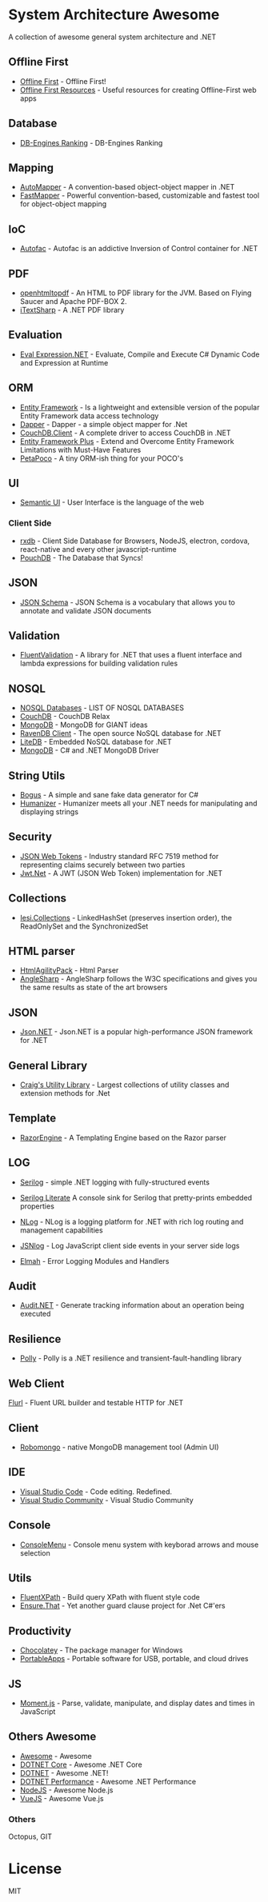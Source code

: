 # System Architecture Awesome
A collection of awesome general system architecture and .NET

## Offline First
* [Offline First](http://offlinefirst.org/) - Offline First!
* [Offline First Resources](https://github.com/pazguille/offline-first/) - Useful resources for creating Offline-First web apps

## Database
* [DB-Engines Ranking](https://db-engines.com/en/ranking) - DB-Engines Ranking

## Mapping
* [AutoMapper](https://github.com/AutoMapper/AutoMapper) - A convention-based object-object mapper in .NET
* [FastMapper](https://www.nuget.org/packages/FastMapper/) - Powerful convention-based, customizable and fastest tool for object-object mapping

## IoC
* [Autofac](https://autofac.org/) - Autofac is an addictive Inversion of Control container for .NET

## PDF
* [openhtmltopdf](https://github.com/danfickle/openhtmltopdf) - An HTML to PDF library for the JVM. Based on Flying Saucer and Apache PDF-BOX 2.
* [iTextSharp](https://sourceforge.net/projects/itextsharp/) - A .NET PDF library

## Evaluation
* [Eval Expression.NET](http://eval-expression.net/) - Evaluate, Compile and Execute C# Dynamic Code and Expression at Runtime

## ORM
* [Entity Framework](https://github.com/aspnet/EntityFramework) - Is a lightweight and extensible version of the popular Entity Framework data access technology
* [Dapper](https://github.com/StackExchange/Dapper) - Dapper - a simple object mapper for .Net
* [CouchDB.Client](https://github.com/jefersonsv/CouchDB.Client) - A complete driver to access CouchDB in .NET
* [Entity Framework Plus](http://entityframework-plus.net/) - Extend and Overcome Entity Framework Limitations with Must-Have Features
* [PetaPoco](https://github.com/CollaboratingPlatypus/PetaPoco) - A tiny ORM-ish thing for your POCO's



## UI
 * [Semantic UI](https://semantic-ui.com/) - User Interface is the language of the web

### Client Side
* [rxdb](https://github.com/pubkey/rxdb) - Client Side Database for Browsers, NodeJS, electron, cordova, react-native and every other javascript-runtime
* [PouchDB](https://pouchdb.com/) - The Database that Syncs!

## JSON
* [JSON Schema](http://json-schema.org/) - JSON Schema is a vocabulary that allows you to annotate and validate JSON documents

## Validation
* [FluentValidation](https://github.com/JeremySkinner/FluentValidation) - A library for .NET that uses a fluent interface and lambda expressions for building validation rules

## NOSQL
* [NOSQL Databases](http://nosql-database.org/) - LIST OF NOSQL DATABASES
* [CouchDB](http://couchdb.apache.org/) - CouchDB Relax
* [MongoDB](https://www.mongodb.com/) - MongoDB for GIANT ideas
* [RavenDB Client](http://www.ravendb.net/) - The open source NoSQL database for .NET
* [LiteDB](http://www.litedb.org/) - Embedded NoSQL database for .NET
* [MongoDB](http://www.mongodb.org/display/DOCS/CSharp+Language+Center) - C# and .NET MongoDB Driver

## String Utils
* [Bogus](https://github.com/bchavez/Bogus) - A simple and sane fake data generator for C#
* [Humanizer](https://github.com/Humanizr/Humanizer) - Humanizer meets all your .NET needs for manipulating and displaying strings

## Security
* [JSON Web Tokens](https://jwt.io) - Industry standard RFC 7519 method for representing claims securely between two parties
* [Jwt.Net](https://github.com/jwt-dotnet/jwt) - A JWT (JSON Web Token) implementation for .NET

## Collections
* [Iesi.Collections](https://www.nuget.org/packages/Iesi.Collections/) - LinkedHashSet (preserves insertion order), the ReadOnlySet and the SynchronizedSet

## HTML parser
* [HtmlAgilityPack](http://html-agility-pack.net/) - Html Parser
* [AngleSharp](https://anglesharp.github.io/) - AngleSharp follows the W3C specifications and gives you the same results as state of the art browsers

## JSON
* [Json.NET](https://github.com/JamesNK/Newtonsoft.Json) - Json.NET is a popular high-performance JSON framework for .NET

## General Library
* [Craig's Utility Library](https://github.com/JaCraig/Craig-s-Utility-Library) - Largest collections of utility classes and extension methods for .Net

## Template
* [RazorEngine](https://github.com/Antaris/RazorEngine) - A Templating Engine based on the Razor parser

## LOG
* [Serilog](https://serilog.net/) - simple .NET logging with fully-structured events
* [Serilog Literate](https://github.com/serilog/serilog-sinks-literate) A console sink for Serilog that pretty-prints embedded properties

* [NLog](http://nlog-project.org/) - NLog is a logging platform for .NET with rich log routing and management capabilities
* [JSNlog](http://jsnlog.com/) - Log JavaScript client side events in your server side logs
* [Elmah](https://elmah.github.io) - Error Logging Modules and Handlers

## Audit
* [Audit.NET](https://github.com/thepirat000/Audit.NET) - Generate tracking information about an operation being executed

## Resilience
* [Polly](https://github.com/App-vNext/Polly) - Polly is a .NET resilience and transient-fault-handling library

## Web Client
[Flurl](http://tmenier.github.io/Flurl/) - Fluent URL builder and testable HTTP for .NET

## Client
* [Robomongo](https://robomongo.org/) - native MongoDB management tool (Admin UI)

## IDE
* [Visual Studio Code](https://code.visualstudio.com/) - Code editing. Redefined.
* [Visual Studio Community](https://www.visualstudio.com/vs/community/) - Visual Studio Community

## Console
* [ConsoleMenu](https://github.com/jefersonsv/ConsoleMenu) - Console menu system with keyborad arrows and mouse selection

## Utils
* [FluentXPath](https://github.com/jefersonsv/FluentXPath) - Build query XPath with fluent style code
* [Ensure.That](https://github.com/danielwertheim/Ensure.That) - Yet another guard clause project for .Net C#'ers

## Productivity

* [Chocolatey](https://chocolatey.org/) - The package manager for Windows
* [PortableApps](https://portableapps.com/) - Portable software for USB, portable, and cloud drives

## JS
* [Moment.js](http://momentjs.com/) - Parse, validate, manipulate, and display dates and times in JavaScript

## Others Awesome

* [Awesome](https://github.com/sindresorhus/awesome) - Awesome
* [DOTNET Core](https://github.com/thangchung/awesome-dotnet-core) - Awesome .NET Core
* [DOTNET](https://github.com/quozd/awesome-dotnet) - Awesome .NET!
* [DOTNET Performance](https://github.com/adamsitnik/awesome-dot-net-performance) - Awesome .NET Performance
* [NodeJS](https://github.com/sindresorhus/awesome-nodejs) - Awesome Node.js
* [VueJS](https://github.com/vuejs/awesome-vue) - Awesome Vue.js

### Others
Octopus, GIT

# License

MIT